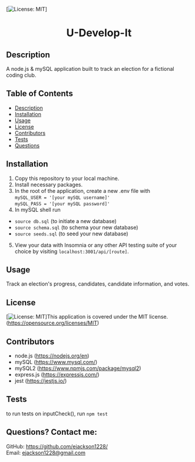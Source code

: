  [![License: MIT](https://img.shields.io/badge/License-MIT-yellow.svg)] 
# <h1 align="center">U-Develop-It</h1>

## Description
A node.js & mySQL application built to track an election for a fictional coding club. 
  
## Table of Contents
  - [Description](#description)
  - [Installation](#installation)
  - [Usage](#usage)
  - [License](#license)
  - [Contributors](#contributors)
  - [Tests](#tests)
  - [Questions](#questions)

## Installation
1. Copy this repository to your local machine.
2. Install necessary packages.
3. In the root of the application, create a new .env file with <br>`mySQL_USER = '[your mySQL username]'`  <br> `mySQL_PASS = '[your mySQL password]'` 
4. In mySQL shell run 
 - `source db.sql` (to initiate a new database) <br>
 - `source schema.sql` (to schema your new database) <br>
 - `source seeds.sql` (to seed your new database) <br>
5. View your data with Insomnia or any other API testing suite of your choice by visiting `localhost:3001/api/[route]`. 

## Usage
Track an election's progress, candidates, candidate information, and votes. 

## License
[![License: MIT](https://img.shields.io/badge/License-MIT-yellow.svg)]This application is covered under the MIT license. (https://opensource.org/licenses/MIT)

## Contributors
- node.js (https://nodejs.org/en)
- mySQL (https://www.mysql.com/)  
- mySQL2 (https://www.npmjs.com/package/mysql2)
- express.js (https://expressjs.com/)
- jest (https://jestjs.io/)

## Tests
to run tests on inputCheck(), run `npm test`

## Questions? Contact me:
GitHub: https://github.com/ejackson1228/ <br>
Email: ejackson1228@gmail.com

